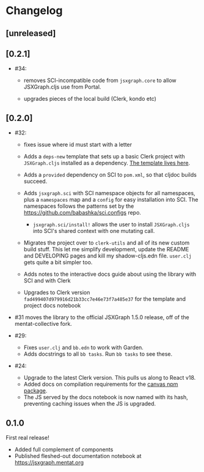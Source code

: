 # Changelog

## [unreleased]

## [0.2.1]

- #34:

  - removes SCI-incompatible code from `jsxgraph.core` to allow JSXGraph.cljs
    use from Portal.

  - upgrades pieces of the local build (Clerk, kondo etc)

## [0.2.0]

- #32:

  - fixes issue where id must start with a letter

  - Adds a `deps-new` template that sets up a basic Clerk project with
    `JSXGraph.cljs` installed as a dependency. [The template lives
    here](https://github.com/mentat-collective/JSXGraph.cljs/tree/main/resources/jsxgraph/clerk).

  - Adds a `provided` dependency on SCI to `pom.xml`, so that cljdoc builds
    succeed.

  - Adds `jsxgraph.sci` with SCI namespace objects for all namespaces, plus a
    `namespaces` map and a `config` for easy installation into SCI. The
    namespaces follows the patterns set by the
    https://github.com/babashka/sci.configs repo.

    - `jsxgraph.sci/install!` allows the user to install `JSXGraph.cljs` into
      SCI's shared context with one mutating call.

  - Migrates the project over to `clerk-utils` and all of its new custom build
    stuff. This let me simplify development, update the README and DEVELOPING
    pages and kill my shadow-cljs.edn file. `user.clj` gets quite a bit simpler
    too.

  - Adds notes to the interactive docs guide about using the library with SCI
    and with Clerk

  - Upgrades to Clerk version `fad499407d979916d21b33cc7e46e73f7a485e37` for the
    template and project docs notebook

- #31 moves the library to the official JSXGraph 1.5.0 release, off of the
  mentat-collective fork.

- #29:

  - Fixes `user.clj` and `bb.edn` to work with Garden.
  - Adds docstrings to all `bb tasks`. Run `bb tasks` to see these.

- #24:

  - Upgrade to the latest Clerk version. This pulls us along to React v18.
  - Added docs on compilation requirements for the [canvas npm
    package](https://www.npmjs.com/package/canvas).
  - The JS served by the docs notebook is now named with its hash, preventing
    caching issues when the JS is upgraded.

## 0.1.0

First real release!

- Added full complement of components
- Published fleshed-out documentation notebook at https://jsxgraph.mentat.org
